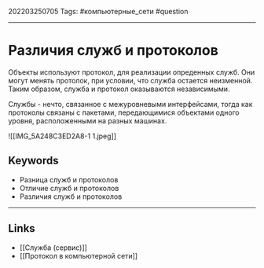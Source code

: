 202203250705
Tags: #компьютерные_сети #question 

---

# Различия служб и протоколов

Объекты используют протокол, для реализации опреденных служб. Они могут менять протолок, при условии, что служба остается неизменной. Таким образом, служба и протокол оказываются независимыми. 

Службы - нечто, связанное с межуровневыми интерфейсами, тогда как протоколы связаны с пакетами, передающимися объектами одного уровня, расположенными на разных машинах.

![[IMG_5A248C3ED2A8-1 1.jpeg]]


## Keywords
- Разница служб и протоколов
- Отличие служб и протоколов
- Различия служб и протоколов

---
## Links
- [[Cлужба (сервис)]]
- [[Протокол в компьютерной сети]]
